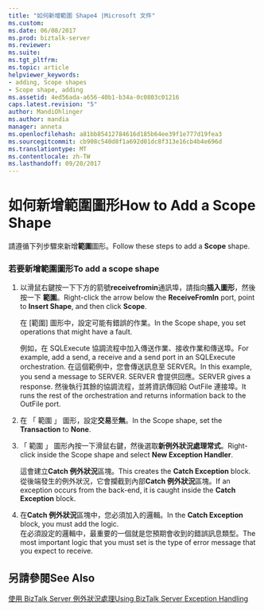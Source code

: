 ```yaml
---
title: "如何新增範圍 Shape4 |Microsoft 文件"
ms.custom: 
ms.date: 06/08/2017
ms.prod: biztalk-server
ms.reviewer: 
ms.suite: 
ms.tgt_pltfrm: 
ms.topic: article
helpviewer_keywords:
- adding, Scope shapes
- Scope shape, adding
ms.assetid: 4ed56ada-a656-40b1-b34a-0c0803c01216
caps.latest.revision: "5"
author: MandiOhlinger
ms.author: mandia
manager: anneta
ms.openlocfilehash: a81bb85412784616d185b64ee39f1e777d19fea3
ms.sourcegitcommit: cb908c540d8f1a692d01dc8f313e16cb4b4e696d
ms.translationtype: MT
ms.contentlocale: zh-TW
ms.lasthandoff: 09/20/2017
---
```

# <a name="how-to-add-a-scope-shape"></a><span data-ttu-id="f0205-102">如何新增範圍圖形</span><span class="sxs-lookup"><span data-stu-id="f0205-102">How to Add a Scope Shape</span></span>
<span data-ttu-id="f0205-103">請遵循下列步驟來新增**範圍**圖形。</span><span class="sxs-lookup"><span data-stu-id="f0205-103">Follow these steps to add a **Scope** shape.</span></span>  
  
### <a name="to-add-a-scope-shape"></a><span data-ttu-id="f0205-104">若要新增範圍圖形</span><span class="sxs-lookup"><span data-stu-id="f0205-104">To add a scope shape</span></span>  
  
1.  <span data-ttu-id="f0205-105">以滑鼠右鍵按一下下方的箭號**receivefromin**通訊埠，請指向**插入圖形**，然後按一下 **範圍**。</span><span class="sxs-lookup"><span data-stu-id="f0205-105">Right-click the arrow below the **ReceiveFromIn** port, point to **Insert Shape**, and then click **Scope**.</span></span>  
  
     <span data-ttu-id="f0205-106">在 [範圍] 圖形中，設定可能有錯誤的作業。</span><span class="sxs-lookup"><span data-stu-id="f0205-106">In the Scope shape, you set operations that might have a fault.</span></span>  
  
     <span data-ttu-id="f0205-107">例如，在 SQLExecute 協調流程中加入傳送作業、接收作業和傳送埠。</span><span class="sxs-lookup"><span data-stu-id="f0205-107">For example, add a send, a receive and a send port in an SQLExecute orchestration.</span></span> <span data-ttu-id="f0205-108">在這個範例中，您會傳送訊息至 SERVER。</span><span class="sxs-lookup"><span data-stu-id="f0205-108">In this example, you send a message to SERVER.</span></span> <span data-ttu-id="f0205-109">SERVER 會提供回應。</span><span class="sxs-lookup"><span data-stu-id="f0205-109">SERVER gives a response.</span></span> <span data-ttu-id="f0205-110">然後執行其餘的協調流程，並將資訊傳回給 OutFile 連接埠。</span><span class="sxs-lookup"><span data-stu-id="f0205-110">It runs the rest of the orchestration and returns information back to the OutFile port.</span></span>  
  
2.  <span data-ttu-id="f0205-111">在 「 範圍 」 圖形，設定**交易**至**無**。</span><span class="sxs-lookup"><span data-stu-id="f0205-111">In the Scope shape, set the **Transaction** to **None**.</span></span>  
  
3.  <span data-ttu-id="f0205-112">「 範圍 」 圖形內按一下滑鼠右鍵，然後選取**新例外狀況處理常式**。</span><span class="sxs-lookup"><span data-stu-id="f0205-112">Right-click inside the Scope shape and select **New Exception Handler**.</span></span>  
  
     <span data-ttu-id="f0205-113">這會建立**Catch 例外狀況**區塊。</span><span class="sxs-lookup"><span data-stu-id="f0205-113">This creates the **Catch Exception** block.</span></span> <span data-ttu-id="f0205-114">從後端發生的例外狀況，它會攔截到內部**Catch 例外狀況**區塊。</span><span class="sxs-lookup"><span data-stu-id="f0205-114">If an exception occurs from the back-end, it is caught inside the **Catch Exception** block.</span></span>  
  
4.  <span data-ttu-id="f0205-115">在**Catch 例外狀況**區塊中，您必須加入的邏輯。</span><span class="sxs-lookup"><span data-stu-id="f0205-115">In the **Catch Exception** block, you must add the logic.</span></span>  
    <span data-ttu-id="f0205-116">在必須設定的邏輯中，最重要的一個就是您預期會收到的錯誤訊息類型。</span><span class="sxs-lookup"><span data-stu-id="f0205-116">The most important logic that you must set is the type of error message that you expect to receive.</span></span>  
  
## <a name="see-also"></a><span data-ttu-id="f0205-117">另請參閱</span><span class="sxs-lookup"><span data-stu-id="f0205-117">See Also</span></span>  
 [<span data-ttu-id="f0205-118">使用 BizTalk Server 例外狀況處理</span><span class="sxs-lookup"><span data-stu-id="f0205-118">Using BizTalk Server Exception Handling</span></span>](../core/using-biztalk-server-exception-handling4.md)